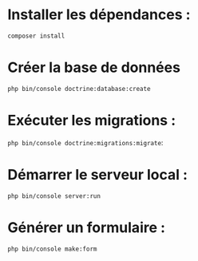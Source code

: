 # Installer les dépendances :
`composer install`

# Créer la base de données 
`php bin/console doctrine:database:create`

# Exécuter les migrations :
`php bin/console doctrine:migrations:migrate`:

# Démarrer le serveur local :
`php bin/console server:run`

# Générer un formulaire :
`php bin/console make:form`